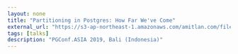 ```yaml
---
layout: none
title: "Partitioning in Postgres: How Far We've Come"
external_url: "https://s3-ap-northeast-1.amazonaws.com/amitlan.com/files/slides/pgconf-asia-2019.pdf"
tags: [talks]
description: "PGConf.ASIA 2019, Bali (Indonesia)"
---
```

